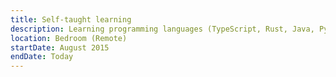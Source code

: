 ```yaml
---
title: Self-taught learning
description: Learning programming languages (TypeScript, Rust, Java, Python...) and technologies (VueJS, AdonisJs, Tauri...)
location: Bedroom (Remote)
startDate: August 2015
endDate: Today
---
```

